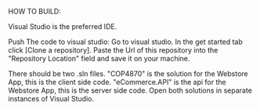 HOW TO BUILD:

Visual Studio is the preferred IDE.

Push The code to visual studio:
Go to visual studio. In the get started tab click [Clone a repository].
Paste the Url of this repository into the "Repository Location" field and save it on your machine.

There should be two .sln files. 
"COP4870" is the solution for the Webstore App, this is the client side code.
"eCommerce.API" is the api for the Webstore App, this is the server side code.
Open both solutions in separate instances of Visual Studio.


